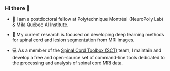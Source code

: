 ### Hi there 👋

- 🧠 I am a postdoctoral fellow at Polytechnique Montréal (NeuroPoly Lab) & Mila Québec AI Institute.

- 🧲 My current research is focused on developing deep learning methods for spinal cord and lesion segmentation from MRI images.

- 💻 As a member of the [Spinal Cord Toolbox (SCT)](https://spinalcordtoolbox.com) team, I maintain and develop a free and open-source set of command-line tools dedicated to the processing and analysis of spinal cord MRI data.

<!--
**valosekj/valosekj** is a ✨ _special_ ✨ repository because its `README.md` (this file) appears on your GitHub profile.

Here are some ideas to get you started:

- 🔭 I’m currently working on ...
- 🌱 I’m currently learning ...
- 👯 I’m looking to collaborate on ...
- 🤔 I’m looking for help with ...
- 💬 Ask me about ...
- 📫 How to reach me: ...
- 😄 Pronouns: ...
- ⚡ Fun fact: ...
-->
